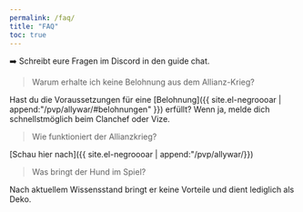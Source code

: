 ```yaml
---
permalink: /faq/
title: "FAQ"
toc: true
---
```


 :arrow_right: Schreibt eure Fragen im Discord in den guide chat.


> Warum erhalte ich keine Belohnung aus dem Allianz-Krieg?

Hast du die Voraussetzungen für eine [Belohnung]({{ site.el-negroooar | append:"/pvp/allywar/#belohnungen" }}) erfüllt? Wenn ja, melde dich schnellstmöglich beim Clanchef oder Vize.


> Wie funktioniert der Allianzkrieg?

[Schau hier nach]({{ site.el-negroooar | append:"/pvp/allywar/}})


> Was bringt der Hund im Spiel?

Nach aktuellem Wissensstand bringt er keine Vorteile und dient lediglich als Deko.

